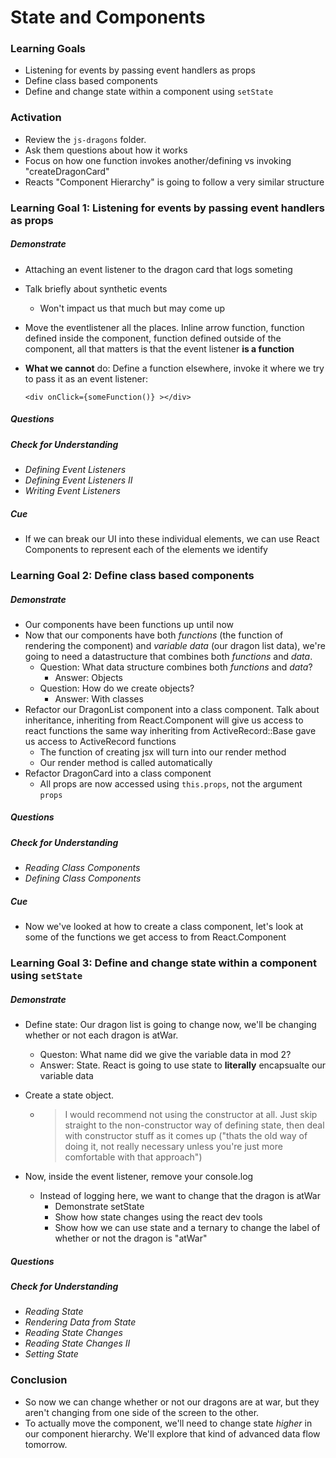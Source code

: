 # State and Components



### Learning Goals

- Listening for events by passing event handlers as props
- Define class based components
- Define and change state within a component using `setState`



### Activation

* Review the `js-dragons` folder.
* Ask them questions about how it works
* Focus on how one function invokes another/defining vs invoking "createDragonCard"
* Reacts "Component Hierarchy" is going to follow a very similar structure



### Learning Goal 1: Listening for events by passing event handlers as props

##### Demonstrate

* Attaching an event listener to the dragon card that logs someting

* Talk briefly about synthetic events

  * Won't impact us that much but may come up

* Move the eventlistener all the places. Inline arrow function, function defined inside the component, function defined outside of the component, all that matters is that the event listener **is a function**

* **What we cannot** do: Define a function elsewhere, invoke it where we try to pass it as an event listener:

  `<div onClick={someFunction()} ></div>`

##### Questions

##### Check for Understanding

* _Defining Event Listeners_
* _Defining Event Listeners II_
* _Writing Event Listeners_

##### Cue

* If we can break our UI into these individual elements, we can use React Components to represent each of the elements we identify



### Learning Goal 2: Define class based components

##### Demonstrate

* Our components have been functions up until now
* Now that our components have both _functions_ (the function of rendering the component) and _variable data_ (our dragon list data), we're going to need a datastructure that combines both _functions_ and _data_. 
  * Question: What data structure combines both _functions_ and _data_?
    * Answer: Objects
  * Question: How do we create objects?
    * Answer: With classes
* Refactor our DragonList component into a class component. Talk about inheritance, inheriting from React.Component will give us access to react functions the same way inheriting from ActiveRecord::Base gave us access to ActiveRecord functions
  * The function of creating jsx will turn into our render method
  * Our render method is called automatically
* Refactor DragonCard into a class component
  * All props are now accessed using `this.props`, not the argument  `props` 

##### Questions

##### Check for Understanding

* _Reading Class Components_
* _Defining Class Components_

##### Cue

* Now we've looked at how to create a class component, let's look at some of the functions we get access to from React.Component



### Learning Goal 3: Define and change state within a component using `setState`

##### Demonstrate

* Define state: Our dragon list is going to change now, we'll be changing whether or not each dragon is atWar.

  * Queston:  What name did we give the variable data in mod 2? 
  * Answer: State. React is going to use state to **literally** encapsualte our variable data

* Create a state object. 

  * > I would recommend not using the constructor at all. Just skip straight to the non-constructor way of defining state, then deal with constructor stuff as it comes up ("thats the old way of doing it, not really necessary unless you're just more comfortable with that approach")

* Now, inside the event listener, remove your console.log

  * Instead of logging here, we want to change that the dragon is atWar
    * Demonstrate setState
    * Show how state changes using the react dev tools
    * Show how we can use state and a ternary to change the label of whether or not the dragon is "atWar"


##### Questions

##### Check for Understanding
* _Reading State_
* _Rendering Data from State_
* _Reading State Changes_
* _Reading State Changes II_
* _Setting State_


### Conclusion 

* So now we can change whether or not our dragons are at war, but they aren't changing from one side of the screen to the other.
* To actually move the component, we'll need to change state *higher* in our component hierarchy. We'll explore that kind of advanced data flow tomorrow.
